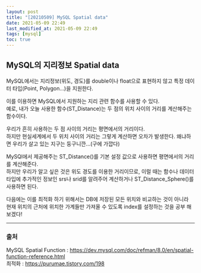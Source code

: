 ```yaml
---
layout: post
title: "[20210509] MySQL Spatial data"
date: 2021-05-09 22:49
last_modified_at: 2021-05-09 22:49
tags: [mysql]
toc: true
---
```


## MySQL의 지리정보 Spatial data

MySQL에서는 지리정보(위도, 경도)를 double이나 float으로 표현하지 않고 특정 데이터 타입(Point, Polygon...)을 지원한다.

이를 이용하면 MySQL에서 지원하는 지리 관련 함수를 사용할 수 있다.  
예로, 내가 오늘 사용한 함수(ST_Distance)는 두 점의 위치 사이의 거리를 계산해주는 함수이다.

우리가 흔히 사용하는 두 점 사이의 거리는 평면에서의 거리이다.  
하지만 현실세계에서 두 위치 사이의 거리는 그렇게 계산하면 오차가 발생한다. 왜냐하면 우리가 살고 있는 지구는 둥구니깐...(구에 가깝다)

MySQl에서 제공해주는 ST_Distance()를 기본 설정 값으로 사용하면 평면에서의 거리를 계산해준다.  
하지만 우리가 알고 싶은 것은 위도 경도를 이용한 거리이므로, 이럴 때는 함수나 데이터 타입에 추가적인 정보인 srs나 srid를 알려주어 계산하거나 ST_Distance_Sphere()를 사용하면 된다.

다음에는 이를 최적화 하기 위해서는 DB에 저장된 모든 위치와 비교하는 것이 아니라 현재 위치의 근처에 위치한 가계들만 가져올 수 있도록
index를 설정하는 것을 공부 해보겠다!

---

### 출처

MySQL Spatial Function : <https://dev.mysql.com/doc/refman/8.0/en/spatial-function-reference.html>  
최적화 : <https://purumae.tistory.com/198>
